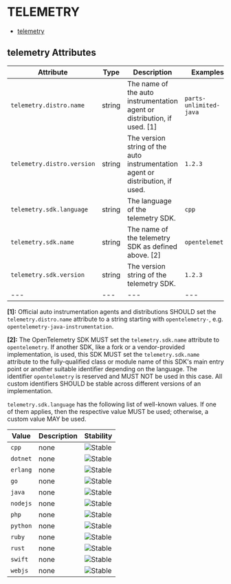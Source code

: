 
<!--- Hugo front matter used to generate the website version of this page:
--->

# TELEMETRY

- [telemetry](#telemetry)


## telemetry Attributes

| Attribute  | Type | Description  | Examples  | Stability |
|---|---|---|---|---|
| `telemetry.distro.name` | string | The name of the auto instrumentation agent or distribution, if used. [1] | `parts-unlimited-java` | ![Experimental](https://img.shields.io/badge/-experimental-blue) |
| `telemetry.distro.version` | string | The version string of the auto instrumentation agent or distribution, if used. | `1.2.3` | ![Experimental](https://img.shields.io/badge/-experimental-blue) |
| `telemetry.sdk.language` | string | The language of the telemetry SDK. | `cpp` | ![Stable](https://img.shields.io/badge/-stable-lightgreen) |
| `telemetry.sdk.name` | string | The name of the telemetry SDK as defined above. [2] | `opentelemetry` | ![Stable](https://img.shields.io/badge/-stable-lightgreen) |
| `telemetry.sdk.version` | string | The version string of the telemetry SDK. | `1.2.3` | ![Stable](https://img.shields.io/badge/-stable-lightgreen) |
|---|---|---|---|---|

**[1]:** Official auto instrumentation agents and distributions SHOULD set the `telemetry.distro.name` attribute to
a string starting with `opentelemetry-`, e.g. `opentelemetry-java-instrumentation`.

**[2]:** The OpenTelemetry SDK MUST set the `telemetry.sdk.name` attribute to `opentelemetry`.
If another SDK, like a fork or a vendor-provided implementation, is used, this SDK MUST set the
`telemetry.sdk.name` attribute to the fully-qualified class or module name of this SDK's main entry point
or another suitable identifier depending on the language.
The identifier `opentelemetry` is reserved and MUST NOT be used in this case.
All custom identifiers SHOULD be stable across different versions of an implementation.


`telemetry.sdk.language` has the following list of well-known values. If one of them applies, then the respective value MUST be used; otherwise, a custom value MAY be used.

| Value  | Description | Stability |
|---|---|---|
| `cpp` | none | ![Stable](https://img.shields.io/badge/-stable-lightgreen) |
| `dotnet` | none | ![Stable](https://img.shields.io/badge/-stable-lightgreen) |
| `erlang` | none | ![Stable](https://img.shields.io/badge/-stable-lightgreen) |
| `go` | none | ![Stable](https://img.shields.io/badge/-stable-lightgreen) |
| `java` | none | ![Stable](https://img.shields.io/badge/-stable-lightgreen) |
| `nodejs` | none | ![Stable](https://img.shields.io/badge/-stable-lightgreen) |
| `php` | none | ![Stable](https://img.shields.io/badge/-stable-lightgreen) |
| `python` | none | ![Stable](https://img.shields.io/badge/-stable-lightgreen) |
| `ruby` | none | ![Stable](https://img.shields.io/badge/-stable-lightgreen) |
| `rust` | none | ![Stable](https://img.shields.io/badge/-stable-lightgreen) |
| `swift` | none | ![Stable](https://img.shields.io/badge/-stable-lightgreen) |
| `webjs` | none | ![Stable](https://img.shields.io/badge/-stable-lightgreen) |

